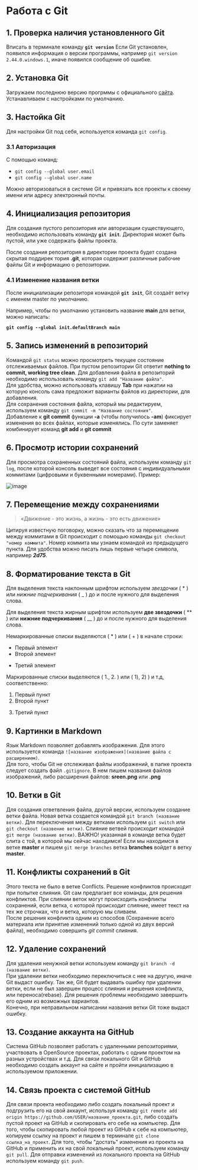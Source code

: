# Работа с Git

## 1. Проверка наличия установленного Git

Вписать в терминале команду **`git version`**
Если Git установлен, появился информация о версии программы, например `git version 2.44.0.windows.1`, иначе появился сообщение об ошибке.

## 2. Установка Git

Загружаем последнюю версию прогрммы с официального [сайта](https://git-scm.com/downloads). Устанавливаем с настройками по умолчанию.

## 3. Настойка Git

Для настройки Git под себя, используется команда `git config`.

### 3.1 Авторизация

С помощью команд:

- `git config --global user.email`
- `git config --global user.name`

Можно авторизоваться в системе Git и привязать все проекты к своему имени или адресу электронный почты.

## 4. Инициализация репозитория

Для создания пустого репозитория или авторизации существующего, необходимо использовать команду **`git init`**. Директория может быть пустой, или уже содержать файлы проекта.

После создания репозитория в директории проекта будет создана скрытая поддирек тория **.git**, которая содержит различные рабочие файлы Git и информацию о репозитории.

### 4.1 Изменение названия ветки

После инициализации репозиторя командой **`git init`**, Git создаёт ветку с именем master по умолчанию.

Например, чтобы по умолчанию установить название **main** для ветки, можно написать:

**`git config --global init.defaultBranch main`**

## 5. Запись изменений в репозиторий

Командой `git status` можно просмотреть текущее состояние отслеживаемых файлов. При пустом репозитории Git ответит **nothing to commit, working tree clean**.
Для добавления файла в репозиторий необходимо использовать команду `git add "Название файла"`.  
Для удобства, можно использовать клавишу **Tab** при нажатии на которую консоль сама предложит варианты файлов из директории, для добавления.  
Для сохранения состояния файла, который мы редактируем, используем команду `git commit -m "Название состояния"`.  
Добавление к **git commit** функции **-a** (чтобы получилось **-am**) фиксирует изменения во всех файлах, которые изменялись. По сути заменяет комбинирует команд **git add** и **git commit**

## 6. Просмотр истории сохранений

Для просмотра сохраненных состояний файла, используем команду `git log`, после которой консоль выведет все состояния с индивидуальными коммитами (цифровыми и буквенными номерами).
Пример:

![image](screen.png)

## 7. Перемещение между сохранениями

> «Движение - это жизнь, а жизнь - это есть движение»

Цитируя известную поговорку, можно сказать что за перемещение между коммитами в Git происходит с помощью команды `git checkout "номер коммита"`. Номер коммита мы узнаем командой из предыдущего пункта. Для удобства можно писать лишь первые четыре символа, например **_2d75_**.

## 8. Форматирование текста в Git

Для выделения текста наклонным шрифтом используем _звездочки_ ( \* ) или _нижние подчеркивания_ ( \_ ) до и после нужного для выделения слова.

Для выделения текста жирным шрифтом используем **две звездочки** ( \*\* ) или **нижние подчеркивания** ( \_\_ ) до и после нужного для выделения слова.

Немаркированные списки выделяются ( \* ) или ( + ) в начале строки:

- Первый элемент
- Второй элемент

* Третий элемент

Маркированные списки выделяются ( 1., 2. ) или ( 1), 2) ) и т.д, соответственно:

1. Первый пункт
2. Второй пункт

3) Третий пункт

## 9. Картинки в Markdown

Язык Markdown позволяет добавлять изображения. Для этого используется команда `![название изображения](название файла с расширением)`.  
Для того, чтобы Git не отслеживал файлы изображений, в папке проекта следует создать файл `.gitignore`. В нем пишем названия файлов изображений, либо расширения файлов: **sreen.png** или **.png**

## 10. Ветки в Git

Для создания ответвления файла, другой версии, используем создание ветки файла. Новая ветка создается командой `git branch (название ветки)`. Для переключения между ветками используем `git switch` или `git checkout (назвение ветки)`. Слияние ветвей происходит командой `git merge (название ветки)`. ВАЖНО! указанная в команде ветка будет слита с той, в которой мы сейчас находимся! Если мы находимся в ветке **master** и пишем `git merge branches` ветка **branches** войдет в ветку **master**.

## 11. Конфликты сохранений в Git

Этого текста не было в ветке Conflicts. Решение конфликтов происходит при попытке слияния. Git сам предлагает все команды, для решения конфликтов.
При слиянии веток могут происходить конфликты сохранений, если ветка, с которой происходит слияние, имеет текст на тех же строчках, что и ветка, которую мы сливаем.  
После решения конфликта одним из способов (Сохранение всего материала или принятие изменений только одной из двух версий файла), необходимо совершить *git commit* слияния. 

## 12. Удаление сохранений

Для удаления ненужной ветки используем команду `git branch -d (название ветки)`.  
При удалении ветки необходимо переключиться с нее на другую, иначе Git выдаст ошибку.
Так же, Git будет выдавать ошибку при удалении ветки, если не был завершен процесс слияния и решения конфликта, или переноса(rebase). Для решения проблемы необходимо завершить его одним из возможных вариантов.  
Конечно, при неправильном написании названия ветки Git тоже выдаст ошибку.  


## 13. Создание аккаунта на GitHub

Система GitHub позволяет работать с удаленными репозиториями, участвовать в OpenSource проектах, работать с одним проектом на разных устройствах и т.д. Для связи локального Git и GitHub необходимо создать аккаунт на сайте и пройти инициализацию в используемом приложении.

## 14. Связь проекта с системой GitHub

Для связи проекта необходимо либо создать локальный проект и подгрузить его на свой аккаунт, используя команду `git remote add origin https://github.com/USER/название_проекта.git`, либо создать пустой проект на GitHub и скопировать его себе на компьютер.
Для того, чтобы скопировать любой проект из GitHub к себе на компьютер, копируем ссылку на проект и пишем в терминале `git clone ссылка_на_проект`.
Для того, чтобы "достать" изменения из проекта на GitHub и применить их на свой локальный проект, используем команду `git pull`. Для отправки изменений из локального проекта на GitHub используем команду `git push`.
